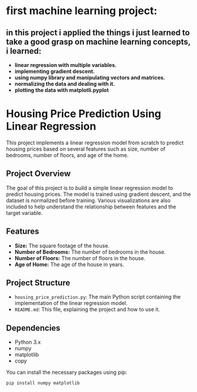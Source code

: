 # first machine learning project:
## in this project i applied the things i just learned to take a good grasp on machine learning concepts, i learned:
- **linear regression with multiple variables.**
- **implementing gradient descent.**
- **using numpy library and manipulating vectors and matrices.**
- **normalizing the data and dealing with it.**
- **plotting the data with matplotli.pyplot**
# Housing Price Prediction Using Linear Regression

This project implements a linear regression model from scratch to predict housing prices based on several features such as size, number of bedrooms, number of floors, and age of the home.

## Project Overview

The goal of this project is to build a simple linear regression model to predict housing prices. The model is trained using gradient descent, and the dataset is normalized before training. Various visualizations are also included to help understand the relationship between features and the target variable.

## Features

- **Size:** The square footage of the house.
- **Number of Bedrooms:** The number of bedrooms in the house.
- **Number of Floors:** The number of floors in the house.
- **Age of Home:** The age of the house in years.

## Project Structure

- `housing_price_prediction.py`: The main Python script containing the implementation of the linear regression model.
- `README.md`: This file, explaining the project and how to use it.

## Dependencies

- Python 3.x
- numpy
- matplotlib
- copy

You can install the necessary packages using pip:

```bash
pip install numpy matplotlib
